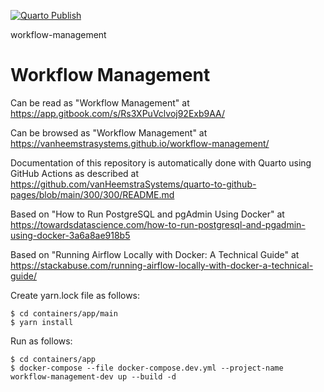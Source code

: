 [![Quarto Publish](https://github.com/vanHeemstraSystems/workflow-management/actions/workflows/publish.yml/badge.svg)](https://github.com/vanHeemstraSystems/workflow-management/actions/workflows/publish.yml)

workflow-management
# Workflow Management

Can be read as "Workflow Management" at https://app.gitbook.com/s/Rs3XPuVclvoj92Exb9AA/

Can be browsed as "Workflow Management" at https://vanheemstrasystems.github.io/workflow-management/

Documentation of this repository is automatically done with Quarto using GitHub Actions as described at https://github.com/vanHeemstraSystems/quarto-to-github-pages/blob/main/300/300/README.md

Based on "How to Run PostgreSQL and pgAdmin Using Docker" at https://towardsdatascience.com/how-to-run-postgresql-and-pgadmin-using-docker-3a6a8ae918b5

Based on "Running Airflow Locally with Docker: A Technical Guide" at https://stackabuse.com/running-airflow-locally-with-docker-a-technical-guide/

Create yarn.lock file as follows:

```
$ cd containers/app/main
$ yarn install
```

Run as follows:

```
$ cd containers/app
$ docker-compose --file docker-compose.dev.yml --project-name workflow-management-dev up --build -d
```
